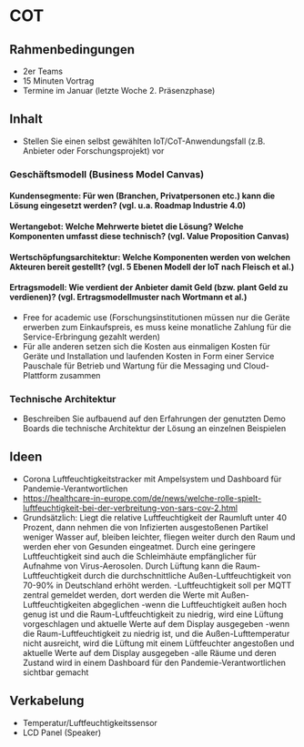 # COT
## Rahmenbedingungen
- 2er Teams
- 15 Minuten Vortrag
- Termine im Januar (letzte Woche 2. Präsenzphase)
## Inhalt
- Stellen Sie einen selbst gewählten IoT/CoT-Anwendungsfall (z.B. Anbieter oder Forschungsprojekt) vor
### Geschäftsmodell (Business Model Canvas)
#### Kundensegmente: Für wen (Branchen, Privatpersonen etc.) kann die Lösung eingesetzt werden? (vgl. u.a. Roadmap Industrie 4.0)
#### Wertangebot: Welche Mehrwerte bietet die Lösung? Welche Komponenten umfasst diese technisch? (vgl. Value Proposition Canvas)
#### Wertschöpfungsarchitektur: Welche Komponenten werden von welchen Akteuren bereit gestellt? (vgl. 5 Ebenen Modell der IoT nach Fleisch et al.)
#### Ertragsmodell: Wie verdient der Anbieter damit Geld (bzw. plant Geld zu verdienen)? (vgl. Ertragsmodellmuster nach Wortmann et al.)
- Free for academic use (Forschungsinstitutionen müssen nur die Geräte erwerben zum Einkaufspreis, es muss keine monatliche Zahlung für die Service-Erbringung gezahlt werden)
- Für alle anderen setzen sich die Kosten aus einmaligen Kosten für Geräte und Installation und laufenden Kosten in Form einer Service Pauschale für Betrieb und Wartung für die Messaging und Cloud-Plattform zusammen
### Technische Architektur
- Beschreiben Sie aufbauend auf den Erfahrungen der genutzten Demo Boards die technische Architektur der Lösung an einzelnen Beispielen
## Ideen
- Corona Luftfeuchtigkeitstracker mit Ampelsystem und Dashboard für Pandemie-Verantwortlichen
- https://healthcare-in-europe.com/de/news/welche-rolle-spielt-luftfeuchtigkeit-bei-der-verbreitung-von-sars-cov-2.html
- Grundsätzlich: Liegt die relative Luftfeuchtigkeit der Raumluft unter 40 Prozent, dann nehmen die von Infizierten ausgestoßenen Partikel weniger Wasser auf, bleiben leichter, fliegen weiter durch den Raum und werden eher von Gesunden eingeatmet. Durch eine geringere Luftfeuchtigkeit sind auch die Schleimhäute empfänglicher für Aufnahme von Virus-Aerosolen. Durch Lüftung kann die Raum-Luftfeuchtigkeit durch die durchschnittliche Außen-Luftfeuchtigkeit von 70-90% in Deutschland erhöht werden.
-Luftfeuchtigkeit soll per MQTT zentral gemeldet werden, dort werden die Werte mit Außen-Luftfeuchtigkeiten abgeglichen
-wenn die Luftfeuchtigkeit außen hoch genug ist und die Raum-Luftfeuchtigkeit zu niedrig, wird eine Lüftung vorgeschlagen und aktuelle Werte auf dem Display ausgegeben
-wenn die Raum-Luftfeuchtigkeit zu niedrig ist, und die Außen-Lufttemperatur nicht ausreicht, wird die Lüftung mit einem Lüftfeuchter angestoßen und aktuelle Werte auf dem Display ausgegeben
-alle Räume und deren Zustand wird in einem Dashboard für den Pandemie-Verantwortlichen sichtbar gemacht
## Verkabelung
- Temperatur/Luftfeuchtigkeitssensor
- LCD Panel (Speaker)



